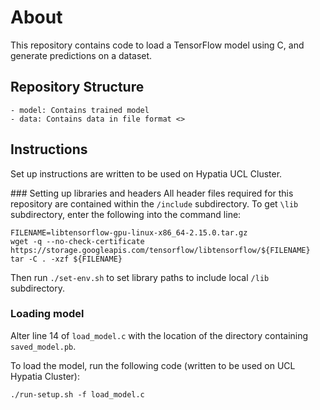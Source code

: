 # About

This repository contains code to load a TensorFlow model using C, and generate predictions on a dataset.

## Repository Structure

```
- model: Contains trained model
- data: Contains data in file format <>
```

## Instructions

Set up instructions are written to be used on Hypatia UCL Cluster.

### Setting up libraries and headers
All header files required for this repository are contained within the `/include` subdirectory. To get `\lib` subdirectory, enter the following into the command line:
```
FILENAME=libtensorflow-gpu-linux-x86_64-2.15.0.tar.gz
wget -q --no-check-certificate https://storage.googleapis.com/tensorflow/libtensorflow/${FILENAME}
tar -C . -xzf ${FILENAME}
``` 

Then run `./set-env.sh` to set library paths to include local `/lib` subdirectory.

### Loading model
Alter line 14 of `load_model.c` with the location of the directory containing `saved_model.pb`.

To load the model, run the following code (written to be used on UCL Hypatia Cluster):
```
./run-setup.sh -f load_model.c
```
